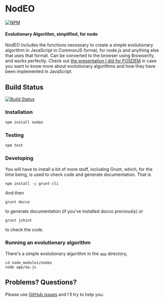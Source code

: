 # NodEO

[![NPM](https://nodei.co/npm/nodeo.png)](https://npmjs.org/package/nodeo)

#### Evolutionary Algorithm, simplified, for node

NodEO includes the functions necessary to create a simple evolutionary algorithm in JavaScript in CommonJS format, for
node.js and anything else that uses that format. Can be converted to the browser using
Browserify, and works perfectly. Check out
[the presentation I did for FOSDEM](http://jj.github.io/js-ga-fosdem/#/home)
in case you want to know more about evolutionary algorithms and how
they have been implemented in JavaScript.

## Build Status

[![Build Status](https://travis-ci.org/JJ/nodeo.png)](https://travis-ci.org/JJ/nodeo)

### Installation
```bash
npm install nodeo
```

### Testing
```bash
npm test
```

### Developing

You will have to install a bit of more stuff, including Grunt, which, for the time being, is used to check code and generate documentation. That is
```bash
npm install -g grunt-cli
```

And then

	grunt docco

to generate documentation (if you've installed docco previously) or

	grunt jshint

to check the code. 


### Running an evolutionary algorithm

There's a simple evolutionary algorithm in the `app` directory, 

	cd node_modules/nodeo
	node app/ea.js
	
## Problems? Questions?

Please use [GitHub issues](https://github.com/JJ/nodeo/issues) and I'll try to help you. 



